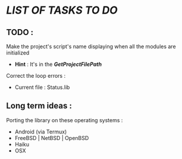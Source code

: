 # ***LIST OF TASKS TO DO***

## TODO :

Make the project's script's name displaying when all the modules are initialized
- **Hint** : It's in the ***GetProjectFilePath***

Correct the loop errors :
- Current file : Status.lib


## Long term ideas :

Porting the library on these operating systems :

- Android (via Termux)
- FreeBSD | NetBSD | OpenBSD
- Haiku
- OSX
